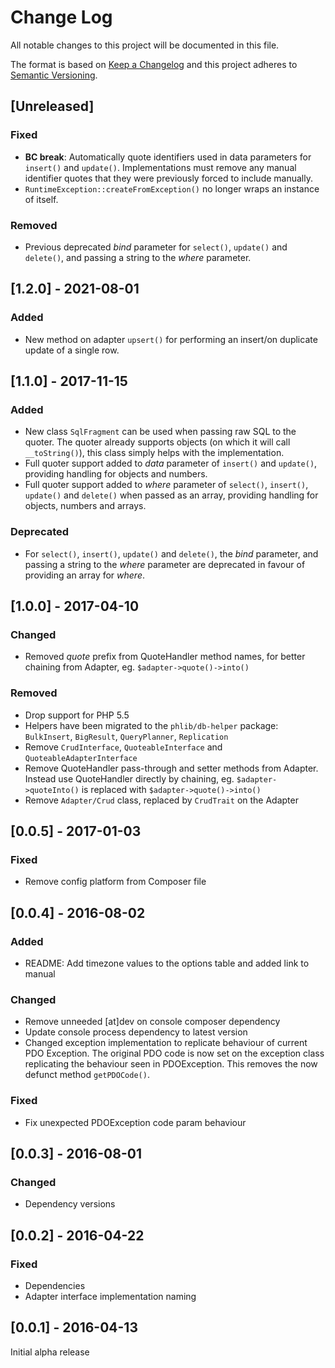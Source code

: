 # Change Log
All notable changes to this project will be documented in this file.

The format is based on [Keep a Changelog](http://keepachangelog.com/) 
and this project adheres to [Semantic Versioning](http://semver.org/).

## [Unreleased]
### Fixed
- **BC break**: Automatically quote identifiers used in data parameters for
  `insert()` and `update()`. Implementations must remove any manual identifier 
  quotes that they were previously forced to include manually.
- `RuntimeException::createFromException()` no longer wraps an instance of itself.
### Removed
- Previous deprecated *bind* parameter for `select()`, `update()` and
  `delete()`, and passing a string to the *where* parameter.

## [1.2.0] - 2021-08-01
### Added
- New method on adapter `upsert()` for performing an insert/on duplicate update
  of a single row.

## [1.1.0] - 2017-11-15
### Added
- New class `SqlFragment` can be used when passing raw SQL to the quoter. The
  quoter already supports objects (on which it will call `__toString()`), this
  class simply helps with the implementation.
- Full quoter support added to *data* parameter of `insert()` and `update()`,
  providing handling for objects and numbers.
- Full quoter support added to *where* parameter of `select()`, `insert()`,
  `update()` and `delete()` when passed as an array, providing handling for
  objects, numbers and arrays.
### Deprecated
- For `select()`, `insert()`, `update()` and `delete()`, the *bind* parameter,
  and passing a string to the *where* parameter are deprecated in favour of
  providing an array for *where*.

## [1.0.0] - 2017-04-10
### Changed
- Removed *quote* prefix from QuoteHandler method names, for better chaining
  from Adapter, eg. `$adapter->quote()->into()`
### Removed
- Drop support for PHP 5.5
- Helpers have been migrated to the `phlib/db-helper` package: `BulkInsert`,
  `BigResult`, `QueryPlanner`, `Replication`
- Remove `CrudInterface`, `QuoteableInterface` and `QuoteableAdapterInterface`
- Remove QuoteHandler pass-through and setter methods from Adapter. Instead use
  QuoteHandler directly by chaining, eg. `$adapter->quoteInto()` is replaced
  with `$adapter->quote()->into()`
- Remove `Adapter/Crud` class, replaced by `CrudTrait` on the Adapter

## [0.0.5] - 2017-01-03
### Fixed
- Remove config platform from Composer file

## [0.0.4] - 2016-08-02
### Added
- README: Add timezone values to the options table and added link to manual
### Changed
- Remove unneeded [at]dev on console composer dependency
- Update console process dependency to latest version
- Changed exception implementation to replicate behaviour of current PDO
  Exception. The original PDO code is now set on the exception class replicating
  the behaviour seen in PDOException. This removes the now defunct method
  `getPDOCode()`.
### Fixed
- Fix unexpected PDOException code param behaviour

## [0.0.3] - 2016-08-01
### Changed
- Dependency versions

## [0.0.2] - 2016-04-22
### Fixed
- Dependencies
- Adapter interface implementation naming

## [0.0.1] - 2016-04-13
Initial alpha release
